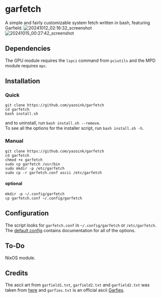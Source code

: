 # garfetch
A simple and fairly customizable system fetch written in bash, featuring Garfield.
![20241012_02:16:32_screenshot](https://github.com/user-attachments/assets/96df7f36-8bf5-46d3-b1c2-0dd28931e004)
![20241015_00:27:42_screenshot](https://github.com/user-attachments/assets/dd10f9ca-1f22-4327-abd5-7ed346af44ba)

## Dependencies
The GPU module requires the `lspci` command from `pciutils` and the MPD module requires `mpc`.

## Installation
### Quick
`git clone https://github.com/yazoink/garfetch`     
`cd garfetch`    
`bash install.sh`    

and to uninstall, run `bash install.sh --remove`.     
To see all the options for the installer script, run `bash install.sh -h`.

### Manual
`git clone https://github.com/yazoink/garfetch`     
`cd garfetch`     
`chmod +x garfetch`     
`sudo cp garfetch /usr/bin`     
`sudo mkdir -p /etc/garfetch`     
`sudo cp -r garfetch.conf ascii /etc/garfetch`     
#### optional    
`mkdir -p ~/.config/garfetch`     
`cp garfetch.conf ~/.config/garfetch`

## Configuration
The script looks for `garfetch.conf` in `~/.config/garfetch` or `/etc/garfetch`.
The [default config](https://github.com/yazoink/garfetch/blob/main/garfetch.conf) contains documentation for all of the options.

## To-Do
NixOS module.

## Credits
The ascii art from `garfield1.txt`, `garfield2.txt` and `garfield2.txt` was taken from [here](https://www.asciiart.eu/comics/garfield) and `garfies.txt` is an official ascii [Garfies](https://x.com/GARFIES_).
